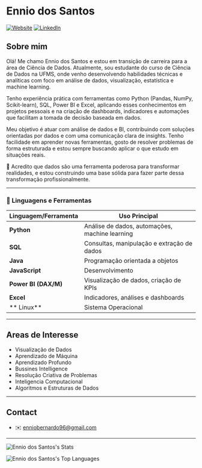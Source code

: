 # Ennio dos Santos

[![Website](https://img.shields.io/website?url=https://medium.com/@enniobernardo)](https://medium.com/@enniobernardo) [![LinkedIn](https://img.shields.io/badge/-LinkedIn-%230077B5)](https://www.linkedin.com/in/enniobernardo) 


## Sobre mim

Olá! Me chamo Ennio dos Santos e estou em transição de carreira para a área de Ciência de Dados. Atualmente, sou estudante do curso de Ciência de Dados na UFMS, onde venho desenvolvendo habilidades técnicas e analíticas com foco em análise de dados, visualização, estatística e machine learning.

Tenho experiência prática com ferramentas como Python (Pandas, NumPy, Scikit-learn), SQL, Power BI e Excel, aplicando esses conhecimentos em projetos pessoais e na criação de dashboards, indicadores e automações que facilitam a tomada de decisão baseada em dados.

Meu objetivo é atuar com análise de dados e BI, contribuindo com soluções orientadas por dados e com uma comunicação clara de insights. Tenho facilidade em aprender novas ferramentas, gosto de resolver problemas de forma estruturada e estou sempre buscando aplicar o que estudo em situações reais.

📌 Acredito que dados são uma ferramenta poderosa para transformar realidades, e estou construindo uma base sólida para fazer parte dessa transformação profissionalmente.

---

### 🧠 Linguagens e Ferramentas

| Linguagem/Ferramenta | Uso Principal                                       |
|----------------------|-----------------------------------------------------|
| **Python**           | Análise de dados, automações, machine learning      |
| **SQL**              | Consultas, manipulação e extração de dados          |
| **Java**             | Programação orientada a objetos                     |
| **JavaScript**       | Desenvolvimento                                     |
| **Power BI (DAX/M)** | Visualização de dados, criação de KPIs              |
| **Excel**            | Indicadores, análises e dashboards                   |
|** Linux**            | Sistema Operacional
---

## Areas de Interesse

- Visualização de Dados 
- Aprendizado de Máquina
- Aprendizado Profundo
- Bussines Intelligence
- Resolução Criativa de Problemas
- Inteligencia Computacional
- Algoritmos e Estruturas de Dados

---

## Contact

- ✉️ enniobernardo96@gmail.com  


---

![Ennio dos Santos's Stats](https://github-readme-stats.vercel.app/api?username=enniodossantos&theme=vue-dark&show_icons=true&hide_border=true&count_private=true)

![Ennio dos Santos's Top Languages](https://github-readme-stats.vercel.app/api/top-langs/?username=enniodossantos&theme=vue-dark&show_icons=true&hide_border=true&layout=compact)

